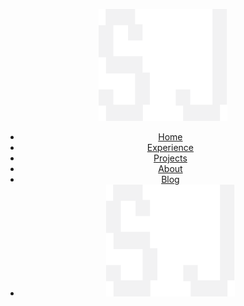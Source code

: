 <a id="top"></a>
<header>
</a>
<div>
	<nav>
		<img src="SVG/sj.svg" alt="SJ" class="logo" type="image">
		<ul>
			<li><a href="index.html" class="nav-text">Home</a></li>
			<li><a href="experience.html" class="nav-text">Experience</a></li>
			<li><a href="projects.html" class="nav-text">Projects</a></li>
			<li><a href="about.html" class="nav-text">About</a></li>
			<li><a href="blog.html" class="nav-text">Blog</a></li>
			<li><img src="SVG/sj.svg" alt="SJ" class="logo2" type="image"></li>
		</ul>
	</nav>
</div>
</header>